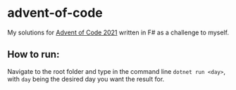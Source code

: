# advent-of-code

My solutions for [Advent of Code 2021](https://adventofcode.com/2021 "Advent of Code") written in F# as a challenge to myself.

## How to run:
Navigate to the root folder and type in the command line `dotnet run <day>`, with `day` being the desired day you want the result for.
